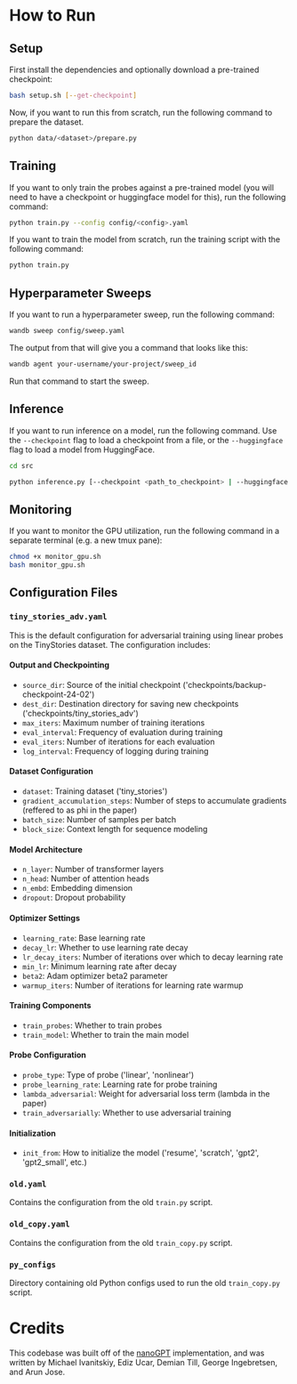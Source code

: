 # How to Run

## Setup

First install the dependencies and optionally download a pre-trained checkpoint:

```bash
bash setup.sh [--get-checkpoint]
```

Now, if you want to run this from scratch, run the following command to prepare the dataset.

```bash
python data/<dataset>/prepare.py
```

## Training

If you want to only train the probes against a pre-trained model (you will need to have a checkpoint or huggingface model for this), run the following command:

```bash
python train.py --config config/<config>.yaml
```

If you want to train the model from scratch, run the training script with the following command:

```bash
python train.py
```

## Hyperparameter Sweeps

If you want to run a hyperparameter sweep, run the following command:

```bash
wandb sweep config/sweep.yaml
```

The output from that will give you a command that looks like this:

```bash
wandb agent your-username/your-project/sweep_id
```

Run that command to start the sweep.

## Inference

If you want to run inference on a model, run the following command. Use the `--checkpoint` flag to load a checkpoint from a file, or the `--huggingface` flag to load a model from HuggingFace.

```bash
cd src

python inference.py [--checkpoint <path_to_checkpoint> | --huggingface <huggingface_model_id>]
```

## Monitoring

If you want to monitor the GPU utilization, run the following command in a separate terminal (e.g. a new tmux pane):

```bash
chmod +x monitor_gpu.sh
bash monitor_gpu.sh
```

## Configuration Files

### `tiny_stories_adv.yaml`
This is the default configuration for adversarial training using linear probes on the TinyStories dataset. The configuration includes:

#### Output and Checkpointing
- `source_dir`: Source of the initial checkpoint ('checkpoints/backup-checkpoint-24-02')
- `dest_dir`: Destination directory for saving new checkpoints ('checkpoints/tiny_stories_adv')
- `max_iters`: Maximum number of training iterations
- `eval_interval`: Frequency of evaluation during training
- `eval_iters`: Number of iterations for each evaluation
- `log_interval`: Frequency of logging during training

#### Dataset Configuration
- `dataset`: Training dataset ('tiny_stories')
- `gradient_accumulation_steps`: Number of steps to accumulate gradients (reffered to as phi in the paper)
- `batch_size`: Number of samples per batch
- `block_size`: Context length for sequence modeling

#### Model Architecture
- `n_layer`: Number of transformer layers
- `n_head`: Number of attention heads
- `n_embd`: Embedding dimension
- `dropout`: Dropout probability

#### Optimizer Settings
- `learning_rate`: Base learning rate
- `decay_lr`: Whether to use learning rate decay
- `lr_decay_iters`: Number of iterations over which to decay learning rate
- `min_lr`: Minimum learning rate after decay
- `beta2`: Adam optimizer beta2 parameter
- `warmup_iters`: Number of iterations for learning rate warmup

#### Training Components
- `train_probes`: Whether to train probes
- `train_model`: Whether to train the main model

#### Probe Configuration
- `probe_type`: Type of probe ('linear', 'nonlinear')
- `probe_learning_rate`: Learning rate for probe training
- `lambda_adversarial`: Weight for adversarial loss term (lambda in the paper)
- `train_adversarially`: Whether to use adversarial training

#### Initialization
- `init_from`: How to initialize the model ('resume', 'scratch', 'gpt2', 'gpt2_small', etc.)

### `old.yaml`
Contains the configuration from the old `train.py` script.

### `old_copy.yaml`
Contains the configuration from the old `train_copy.py` script.

### `py_configs`
Directory containing old Python configs used to run the old `train_copy.py` script.

# Credits

This codebase was built off of the [nanoGPT](https://github.com/karpathy/nanoGPT) implementation, and was written by Michael Ivanitskiy, Ediz Ucar, Demian Till, George Ingebretsen, and Arun Jose.